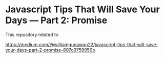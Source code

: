 # Javascript Tips That Will Save Your Days — Part 2: Promise

This repository related to

https://medium.com/@williamgunawan22/javascript-tips-that-will-save-your-days-part-2-promise-807c9759950b
